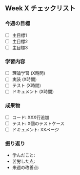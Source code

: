 ## Week X チェックリスト

### 今週の目標
- [ ] 主目標1
- [ ] 主目標2  
- [ ] 主目標3

### 学習内容
- [ ] 理論学習 (X時間)
- [ ] 実装 (X時間)
- [ ] テスト (X時間)
- [ ] ドキュメント (X時間)

### 成果物
- [ ] コード: XXX行追加
- [ ] テスト: X個のテストケース
- [ ] ドキュメント: XXページ

### 振り返り
- 学んだこと:
- 苦労した点:
- 来週の改善点:
